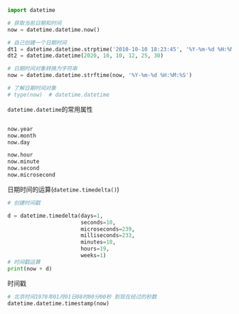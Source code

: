 



```python
import datetime

# 获取当前日期和时间
now = datetime.datetime.now()

# 自己创建一个日期时间
dt1 = datetime.datetime.strptime('2010-10-10 18:23:45', '%Y-%m-%d %H:%M:%S')
dt2 = datetime.datetime(2020, 10, 10, 12, 25, 30)

# 日期时间对象转换为字符串
now = datetime.datetime.strftime(now, '%Y-%m-%d %H:%M:%S')

# 了解日期时间对象
# type(now)  # datetime.datetime
```



`datetime.datetime`的常用属性

```python

now.year
now.month
now.day

now.hour
now.minute
now.second
now.microsecond
```



日期时间的运算(`datetime.timedelta()`)

```python
# 创建时间戳

d = datetime.timedelta(days=1, 
                       seconds=10, 
                       microseconds=239, 
                       milliseconds=233, 
                       minutes=10,
                       hours=19, 
                       weeks=1)
# 时间戳运算
print(now + d)
```



时间戳

```python
# 北京时间1970年01月01日08时00分00秒 到现在经过的秒数
datetime.datetime.timestamp(now)
```





